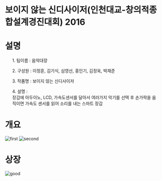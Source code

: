 # 보이지 않는 신디사이저(인천대교-창의적종합설계경진대회) 2016

설명
===
<ol>1. 팀이름 : 음악대장</ol>
<ol>2. 구성원 : 이정훈, 김기식, 심영선, 홍인기, 김정욱, 박재준</ol>
<ol>3. 작품명 : 보이지 않는 신디사이저</ol>
<ol>4. 설명 : <br>
장갑에 아두이노, LCD, 가속도센서를 달아서 여러가지 악기를 선택 후 손가락을 움직이면 가속도 센서를 읽어 소리를 내는 스마트 장갑 </ol>


개요
===
![first](https://postfiles.pstatic.net/MjAyMDA1MjlfMjUg/MDAxNTkwNzM0OTUzNjA5.iTswnX0RpV5sR7abP89VzmxzBa3nHb_an3ahBRXmpqIg.oHyMBt3hXU-S2Cm5GeWANafZUNe9QHkF3mf3oVEwbR0g.PNG.wjddnr972/first.png?type=w773)
![second](https://postfiles.pstatic.net/MjAyMDA1MjlfNTYg/MDAxNTkwNzM0OTU2NzIy._HWgMjQ3hV0acB41zgKnf7dHfAGJiyVy5y-rtwXNtZAg.urCAxAu4OahjZTCza_yy6ThS6PHtkIQMi2f1UfOVrjog.PNG.wjddnr972/second.png?type=w773)

상장
===
![good](https://postfiles.pstatic.net/MjAyMDA1MjlfMjIz/MDAxNTkwNzM0OTU4OTA3.vBymg2ys1D8bQjSfCSiFLKN1BPeoAMSSCHbgbntP-dMg.PL3AGgOZNkSRfagu_JtOOqmlwHS7qIriI9DlbrvgBrwg.JPEG.wjddnr972/good.jpg?type=w773)
